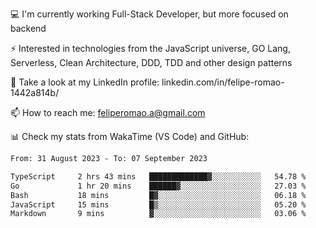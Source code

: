 💻 I'm currently working Full-Stack Developer, but more focused on backend

⚡ Interested in technologies from the JavaScript universe, GO Lang, Serverless, Clean Architecture, DDD, TDD and other design patterns

👥 Take a look at my LinkedIn profile: linkedin.com/in/felipe-romao-1442a814b/

📫 How to reach me: feliperomao.a@gmail.com

📊 Check my stats from WakaTime (VS Code) and GitHub:

<!--START_SECTION:waka-->

```txt
From: 31 August 2023 - To: 07 September 2023

TypeScript     2 hrs 43 mins   █████████████▓░░░░░░░░░░░   54.78 %
Go             1 hr 20 mins    ██████▓░░░░░░░░░░░░░░░░░░   27.03 %
Bash           18 mins         █▓░░░░░░░░░░░░░░░░░░░░░░░   06.18 %
JavaScript     15 mins         █▒░░░░░░░░░░░░░░░░░░░░░░░   05.20 %
Markdown       9 mins          ▓░░░░░░░░░░░░░░░░░░░░░░░░   03.06 %
```

<!--END_SECTION:waka-->
